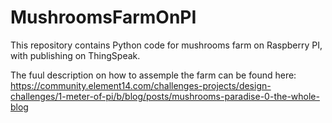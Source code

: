 # MushroomsFarmOnPI
This repository contains Python code for mushrooms farm on Raspberry PI, with publishing on ThingSpeak.
 
 The fuul description on how to assemple the farm can be found here: 
 https://community.element14.com/challenges-projects/design-challenges/1-meter-of-pi/b/blog/posts/mushrooms-paradise-0-the-whole-blog
 
